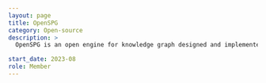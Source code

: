 ```yaml
---
layout: page
title: OpenSPG
category: Open-source
description: >
  OpenSPG is an open engine for knowledge graph designed and implemented on the basis of SPG framework, which provides explicit semantic representations, logical rule definitions, operator frameworks (construction, inference) and other capabilities for the domain knowledge graphs, and supports pluggable adaptation of basic engines and algorithmic services by various vendors to build customized solutions.

start_date: 2023-08
role: Member
---
```

